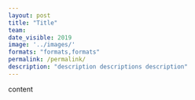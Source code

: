 ```yaml
---
layout: post
title: "Title"
team: 
date_visible: 2019
image: '../images/'
formats: "formats,formats"
permalink: /permalink/
description: "description descriptions description"
---
```


content